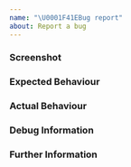 ```yaml
---
name: "\U0001F41EBug report"
about: Report a bug
---
```


### Screenshot

### Expected Behaviour

### Actual Behaviour

### Debug Information

### Further Information
